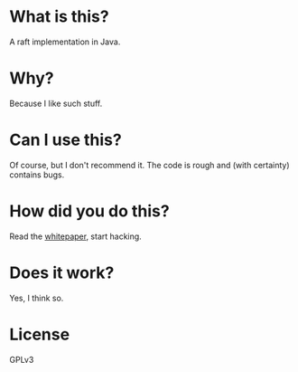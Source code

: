# What is this?

A raft implementation in Java.

# Why?

Because I like such stuff.

# Can I use this?

Of course, but I don't recommend it. The code is rough and (with certainty) contains bugs.

# How did you do this?

Read the [whitepaper](https://raft.github.io/raft.pdf), start hacking.

# Does it work?

Yes, I think so.

# License

GPLv3
